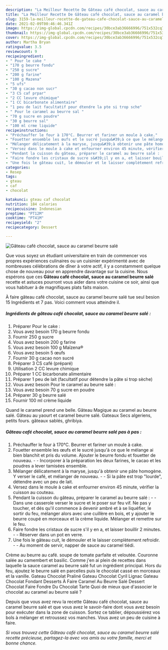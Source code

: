 ```yaml
---
description: "La Meilleur Recette De Gâteau café chocolat, sauce au caramel beurre salé"
title: "La Meilleur Recette De Gâteau café chocolat, sauce au caramel beurre salé"
slug: 3159-la-meilleur-recette-de-gateau-cafe-chocolat-sauce-au-caramel-beurre-sale
date: 2021-02-09T00:46:46.341Z
image: https://img-global.cpcdn.com/recipes/30bce3ab36666996/751x532cq70/gateau-cafe-chocolat-sauce-au-caramel-beurre-sale-photo-principale-de-la-recette.jpg
thumbnail: https://img-global.cpcdn.com/recipes/30bce3ab36666996/751x532cq70/gateau-cafe-chocolat-sauce-au-caramel-beurre-sale-photo-principale-de-la-recette.jpg
cover: https://img-global.cpcdn.com/recipes/30bce3ab36666996/751x532cq70/gateau-cafe-chocolat-sauce-au-caramel-beurre-sale-photo-principale-de-la-recette.jpg
author: Martha Bryan
ratingvalue: 3.5
reviewcount: 9
recipeingredient:
- " Pour le cake "
- "170 g beurre fondu"
- "250 g sucre"
- "200 g farine"
- "100 g Mazena"
- "5 ufs"
- "30 g cacao non sucr"
- "3 CS caf prpar"
- "2 CC levure chimique"
- "1 CC bicarbonate alimentaire"
- "1 peu de lait facultatif pour dtendre la pte si trop sche"
- " Pour le caramel au beurre sal "
- "70 g sucre en poudre"
- "30 g beurre sal"
- "100 ml crme liquide"
recipeinstructions:
- "Préchauffer le four à 170°C. Beurrer et fariner un moule à cake."
- "Fouetter ensemble les œufs et le sucré jusqu&#39;à ce que le mélange ai bien blanchit et pris du volume. Ajouter le beurre fondu et fouetter de nouveau.  Incorporer à la préparation les deux farines, le cacao et les poudres a lever tamisées ensemble."
- "Mélanger délicatement à la maryse, jusqu&#39;à obtenir une pâte homogène. Y verser le café, et mélanger de nouveau.   Si la pâte est trop &#34;lourde&#34;, détendre avec un peu de lait."
- "Versez dans le moule à cake et enfourner environ 45 minute, vérifier la cuisson au couteau."
- "Pendant la cuisson du gâteau, préparer le caramel au beurre salé :   Dans une casserole verser le sucre et le poser sur feu vif. Ne pas y toucher, et dés qu&#39;il commence à devenir ambré et à se liquéfier, le sortir du feu, mélanger alors avec une cuillère en bois, et y ajouter le beurre coupé en morceaux et la crème liquide. Mélanger et remettre sur le feu."
- "Faire fondre les cristaux de sucre s&#39;il y en a, et laisser bouillir 2 minutes.  Réserver dans un pot en verre."
- "Une fois le gâteau cuit, le démouler et le laisser complètement refroidir.   Au moment de servir, napper de sauce au caramel tiédi."
categories:
- Resep
tags:
- gteau
- caf
- chocolat

katakunci: gteau caf chocolat 
nutrition: 184 calories
recipecuisine: Indonesian
preptime: "PT12M"
cooktime: "PT41M"
recipeyield: "2"
recipecategory: Dessert

---
```



![Gâteau café chocolat, sauce au caramel beurre salé](https://img-global.cpcdn.com/recipes/30bce3ab36666996/751x532cq70/gateau-cafe-chocolat-sauce-au-caramel-beurre-sale-photo-principale-de-la-recette.jpg)

Que vous soyez un étudiant universitaire en train de commencer vos propres expériences culinaires ou un cuisinier expérimenté avec de nombreuses célébrations de dîner à votre actif, il y a constamment quelque chose de nouveau pour en apprendre davantage sur la cuisine. Nous espérons que ces <strong> Gâteau café chocolat, sauce au caramel beurre salé </strong> recette et astuces pourront vous aider dans votre cuisine ce soir, ainsi que vous habituer à de magnifiques plats faits maison.

<!--inarticleads1-->

À faire gâteau café chocolat, sauce au caramel beurre salé tue seul besion 15 Ingrédients et 7 pas. Voici comment vous atteindre il.

##### Ingrédients de gâteau café chocolat, sauce au caramel beurre salé :

1. Préparer  Pour le cake :
1. Vous avez besoin 170 g beurre fondu
1. Fournir 250 g sucre
1. Vous avez besoin 200 g farine
1. Vous avez besoin 100 g Maïzena®
1. Vous avez besoin 5 œufs
1. Fournir 30 g cacao non sucré
1. Préparer 3 CS café (préparé)
1. Utilisation 2 CC levure chimique
1. Préparer 1 CC bicarbonate alimentaire
1. Préparer 1 peu de lait (facultatif pour détendre la pâte si trop sèche)
1. Vous avez besoin  Pour le caramel au beurre salé :
1. Vous avez besoin 70 g sucre en poudre
1. Préparer 30 g beurre salé
1. Fournir 100 ml crème liquide


Quand le caramel prend une belle. Gâteau Magique au caramel au beurre salé. Gâteau au yaourt et caramel beurre salé. Gateaux Secs algeriens, petits fours. gâteaux sablés, ghribiya. 

<!--inarticleads2-->

##### Gâteau café chocolat, sauce au caramel beurre salé pas à pas :

1. Préchauffer le four à 170°C. Beurrer et fariner un moule à cake.
1. Fouetter ensemble les œufs et le sucré jusqu&#39;à ce que le mélange ai bien blanchit et pris du volume. Ajouter le beurre fondu et fouetter de nouveau. -  - Incorporer à la préparation les deux farines, le cacao et les poudres a lever tamisées ensemble.
1. Mélanger délicatement à la maryse, jusqu&#39;à obtenir une pâte homogène. Y verser le café, et mélanger de nouveau.  -  - Si la pâte est trop &#34;lourde&#34;, détendre avec un peu de lait.
1. Versez dans le moule à cake et enfourner environ 45 minute, vérifier la cuisson au couteau.
1. Pendant la cuisson du gâteau, préparer le caramel au beurre salé :  -  - Dans une casserole verser le sucre et le poser sur feu vif. Ne pas y toucher, et dés qu&#39;il commence à devenir ambré et à se liquéfier, le sortir du feu, mélanger alors avec une cuillère en bois, et y ajouter le beurre coupé en morceaux et la crème liquide. Mélanger et remettre sur le feu.
1. Faire fondre les cristaux de sucre s&#39;il y en a, et laisser bouillir 2 minutes. -  - Réserver dans un pot en verre.
1. Une fois le gâteau cuit, le démouler et le laisser complètement refroidir.  -  - Au moment de servir, napper de sauce au caramel tiédi.


Crème au beurre au café. soupe de tomate parfaite et veloutée. Couronne salée au camembert et basilic. Comme j&#39;en ai plein de recettes dans laquelle la sauce caramel au beurre salé fut un ingrédient principal. Hors du feu, ajoutez le beurre salé en parcelles puis le chocolat cassé en morceaux et la vanille. Gateau Chocolat Praliné Gateau Chocolat Cyril Lignac Gateau Chocolat Fondant Desserts À Faire Caramel Au Beurre Salé Dessert Chocolat Faire Fondre Du Chocolat Tarte Quoi de mieux que d&#39;associer le chocolat au caramel au beurre salé ? 

<!--inarticleads1-->

<p>
Depuis que vous avez revu la recette Gâteau café chocolat, sauce au caramel beurre salé et que vous avez le savoir-faire dont vous avez besoin pour exécuter dans la zone de cuisson. Sortez ce tablier, dépoussiérez vos bols à mélanger et retroussez vos manches. Vous avez un peu de cuisine à faire.
</p>

<p>
<i>Si vous trouvez cette Gâteau café chocolat, sauce au caramel beurre salé recette précieuse, partagez-la avec vos amis ou votre famille, merci et bonne chance.</i>
</p>
